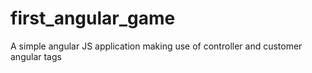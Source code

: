 # first_angular_game
A simple angular JS application making use of controller and customer angular tags
